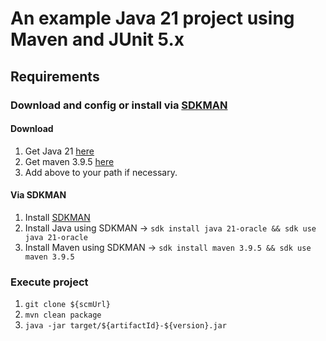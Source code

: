 # An example Java 21 project using Maven and JUnit 5.x

## Requirements

### Download and config or install via [SDKMAN](https://sdkman.io/)

#### Download
1. Get Java 21 [here](https://www.oracle.com/java/technologies/downloads)
2. Get maven 3.9.5 [here](https://dlcdn.apache.org/maven/maven-3/3.9.5/binaries/apache-maven-3.9.5-bin.tar.gz)
3. Add above to your path if necessary.

#### Via SDKMAN
1. Install [SDKMAN](https://sdkman.io/install)
2. Install Java using SDKMAN -> `sdk install java 21-oracle && sdk use java 21-oracle`
3. Install Maven using SDKMAN -> `sdk install maven 3.9.5 && sdk use maven 3.9.5`

### Execute project
1. `git clone ${scmUrl}`
2. `mvn clean package`
3. `java -jar target/${artifactId}-${version}.jar`
